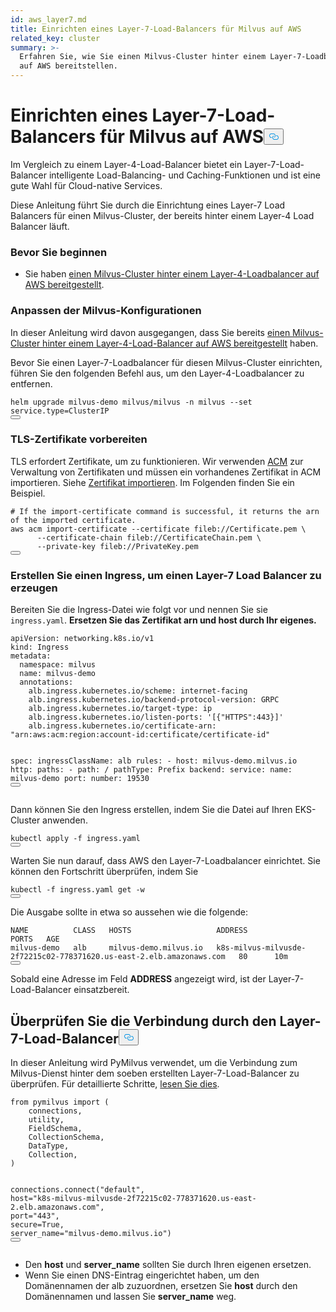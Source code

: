 ```yaml
---
id: aws_layer7.md
title: Einrichten eines Layer-7-Load-Balancers für Milvus auf AWS
related_key: cluster
summary: >-
  Erfahren Sie, wie Sie einen Milvus-Cluster hinter einem Layer-7-Loadbalancer
  auf AWS bereitstellen.
---
```


<h1 id="Set-up-a-Layer-7-Load-Balancer-for-Milvus-on-AWS" class="common-anchor-header">Einrichten eines Layer-7-Load-Balancers für Milvus auf AWS<button data-href="#Set-up-a-Layer-7-Load-Balancer-for-Milvus-on-AWS" class="anchor-icon" translate="no">
      <svg translate="no"
        aria-hidden="true"
        focusable="false"
        height="20"
        version="1.1"
        viewBox="0 0 16 16"
        width="16"
      >
        <path
          fill="#0092E4"
          fill-rule="evenodd"
          d="M4 9h1v1H4c-1.5 0-3-1.69-3-3.5S2.55 3 4 3h4c1.45 0 3 1.69 3 3.5 0 1.41-.91 2.72-2 3.25V8.59c.58-.45 1-1.27 1-2.09C10 5.22 8.98 4 8 4H4c-.98 0-2 1.22-2 2.5S3 9 4 9zm9-3h-1v1h1c1 0 2 1.22 2 2.5S13.98 12 13 12H9c-.98 0-2-1.22-2-2.5 0-.83.42-1.64 1-2.09V6.25c-1.09.53-2 1.84-2 3.25C6 11.31 7.55 13 9 13h4c1.45 0 3-1.69 3-3.5S14.5 6 13 6z"
        ></path>
      </svg>
    </button></h1><p>Im Vergleich zu einem Layer-4-Load-Balancer bietet ein Layer-7-Load-Balancer intelligente Load-Balancing- und Caching-Funktionen und ist eine gute Wahl für Cloud-native Services.</p>
<p>Diese Anleitung führt Sie durch die Einrichtung eines Layer-7 Load Balancers für einen Milvus-Cluster, der bereits hinter einem Layer-4 Load Balancer läuft.</p>
<h3 id="Before-your-start" class="common-anchor-header">Bevor Sie beginnen</h3><ul>
<li>Sie haben <a href="/docs/de/v2.5.x/eks.md">einen Milvus-Cluster hinter einem Layer-4-Loadbalancer auf AWS bereitgestellt</a>.</li>
</ul>
<h3 id="Tweak-Milvus-configurations" class="common-anchor-header">Anpassen der Milvus-Konfigurationen</h3><p>In dieser Anleitung wird davon ausgegangen, dass Sie bereits <a href="/docs/de/v2.5.x/eks.md">einen Milvus-Cluster hinter einem Layer-4-Load-Balancer auf AWS bereitgestellt</a> haben.</p>
<p>Bevor Sie einen Layer-7-Loadbalancer für diesen Milvus-Cluster einrichten, führen Sie den folgenden Befehl aus, um den Layer-4-Loadbalancer zu entfernen.</p>
<pre><code translate="no" class="language-bash">helm upgrade milvus-demo milvus/milvus -n milvus --<span class="hljs-built_in">set</span> service.<span class="hljs-built_in">type</span>=ClusterIP
<button class="copy-code-btn"></button></code></pre>
<h3 id="Prepare-TLS-certificates" class="common-anchor-header">TLS-Zertifikate vorbereiten</h3><p>TLS erfordert Zertifikate, um zu funktionieren. Wir verwenden <a href="https://docs.aws.amazon.com/acm/latest/userguide/acm-overview.html">ACM</a> zur Verwaltung von Zertifikaten und müssen ein vorhandenes Zertifikat in ACM importieren. Siehe <a href="https://docs.aws.amazon.com/acm/latest/userguide/import-certificate-api-cli.html#import-certificate-api">Zertifikat importieren</a>. Im Folgenden finden Sie ein Beispiel.</p>
<pre><code translate="no" class="language-bash"># If the <span class="hljs-keyword">import</span>-certificate command is successful, it returns the arn of the imported certificate.
aws acm <span class="hljs-keyword">import</span>-certificate --certificate fileb:<span class="hljs-comment">//Certificate.pem \</span>
      --certificate-chain fileb:<span class="hljs-comment">//CertificateChain.pem \</span>
      --private-key fileb:<span class="hljs-comment">//PrivateKey.pem  </span>
<button class="copy-code-btn"></button></code></pre>
<h3 id="Create-an-Ingress-to-generate-a-Layer-7-Load-Balancer" class="common-anchor-header">Erstellen Sie einen Ingress, um einen Layer-7 Load Balancer zu erzeugen</h3><p>Bereiten Sie die Ingress-Datei wie folgt vor und nennen Sie sie <code translate="no">ingress.yaml</code>. <strong>Ersetzen Sie das Zertifikat arn und host durch Ihr eigenes.</strong></p>
<pre><code translate="no" class="language-yaml">apiVersion: networking.k8s.io/v1
kind: Ingress
metadata:
  namespace: milvus
  name: milvus-demo
  annotations:
    alb.ingress.kubernetes.io/scheme: internet-facing
    alb.ingress.kubernetes.io/backend-protocol-version: GRPC
    alb.ingress.kubernetes.io/target-type: ip
    alb.ingress.kubernetes.io/listen-ports: <span class="hljs-string">&#x27;[{&quot;HTTPS&quot;:443}]&#x27;</span>
    alb.ingress.kubernetes.io/certificate-arn: <span class="hljs-string">&quot;arn:aws:acm:region:account-id:certificate/certificate-id&quot;</span>

spec:
ingressClassName: alb
rules: - host: milvus-demo.milvus.io
http:
paths: - path: /
pathType: Prefix
backend:
service:
name: milvus-demo
port:
number: 19530
<button class="copy-code-btn"></button></code></pre>

<p>Dann können Sie den Ingress erstellen, indem Sie die Datei auf Ihren EKS-Cluster anwenden.</p>
<pre><code translate="no" class="language-bash">kubectl apply -f ingress.yaml
<button class="copy-code-btn"></button></code></pre>
<p>Warten Sie nun darauf, dass AWS den Layer-7-Loadbalancer einrichtet. Sie können den Fortschritt überprüfen, indem Sie</p>
<pre><code translate="no" class="language-bash">kubectl -f ingress.yaml <span class="hljs-keyword">get</span> -w
<button class="copy-code-btn"></button></code></pre>
<p>Die Ausgabe sollte in etwa so aussehen wie die folgende:</p>
<pre><code translate="no" class="language-shell">NAME          CLASS   HOSTS                   ADDRESS                                                                PORTS   AGE
milvus-demo   alb     milvus-demo.milvus.io   k8s-milvus-milvusde-2f72215c02-778371620.us-east-2.elb.amazonaws.com   80      10m
<button class="copy-code-btn"></button></code></pre>
<p>Sobald eine Adresse im Feld <strong>ADDRESS</strong> angezeigt wird, ist der Layer-7-Load-Balancer einsatzbereit.</p>
<h2 id="Verify-the-connection-through-the-Layer-7-load-balancer" class="common-anchor-header">Überprüfen Sie die Verbindung durch den Layer-7-Load-Balancer<button data-href="#Verify-the-connection-through-the-Layer-7-load-balancer" class="anchor-icon" translate="no">
      <svg translate="no"
        aria-hidden="true"
        focusable="false"
        height="20"
        version="1.1"
        viewBox="0 0 16 16"
        width="16"
      >
        <path
          fill="#0092E4"
          fill-rule="evenodd"
          d="M4 9h1v1H4c-1.5 0-3-1.69-3-3.5S2.55 3 4 3h4c1.45 0 3 1.69 3 3.5 0 1.41-.91 2.72-2 3.25V8.59c.58-.45 1-1.27 1-2.09C10 5.22 8.98 4 8 4H4c-.98 0-2 1.22-2 2.5S3 9 4 9zm9-3h-1v1h1c1 0 2 1.22 2 2.5S13.98 12 13 12H9c-.98 0-2-1.22-2-2.5 0-.83.42-1.64 1-2.09V6.25c-1.09.53-2 1.84-2 3.25C6 11.31 7.55 13 9 13h4c1.45 0 3-1.69 3-3.5S14.5 6 13 6z"
        ></path>
      </svg>
    </button></h2><p>In dieser Anleitung wird PyMilvus verwendet, um die Verbindung zum Milvus-Dienst hinter dem soeben erstellten Layer-7-Load-Balancer zu überprüfen. Für detaillierte Schritte, <a href="https://milvus.io/docs/v2.3.x/example_code.md">lesen Sie dies</a>.</p>
<pre><code translate="no" class="language-python"><span class="hljs-keyword">from</span> pymilvus <span class="hljs-keyword">import</span> (
    connections,
    utility,
    FieldSchema,
    CollectionSchema,
    DataType,
    Collection,
)

connections.connect(<span class="hljs-string">&quot;default&quot;</span>, host=<span class="hljs-string">&quot;k8s-milvus-milvusde-2f72215c02-778371620.us-east-2.elb.amazonaws.com&quot;</span>, port=<span class="hljs-string">&quot;443&quot;</span>, secure=<span class="hljs-literal">True</span>, server_name=<span class="hljs-string">&quot;milvus-demo.milvus.io&quot;</span>)
<button class="copy-code-btn"></button></code></pre>

<div class="alert note">
<ul>
<li>Den <strong>host</strong> und <strong>server_name</strong> sollten Sie durch Ihren eigenen ersetzen.</li>
<li>Wenn Sie einen DNS-Eintrag eingerichtet haben, um den Domänennamen der alb zuzuordnen, ersetzen Sie <strong>host</strong> durch den Domänennamen und lassen Sie <strong>server_name</strong> weg.</li>
</ul>
</div>
